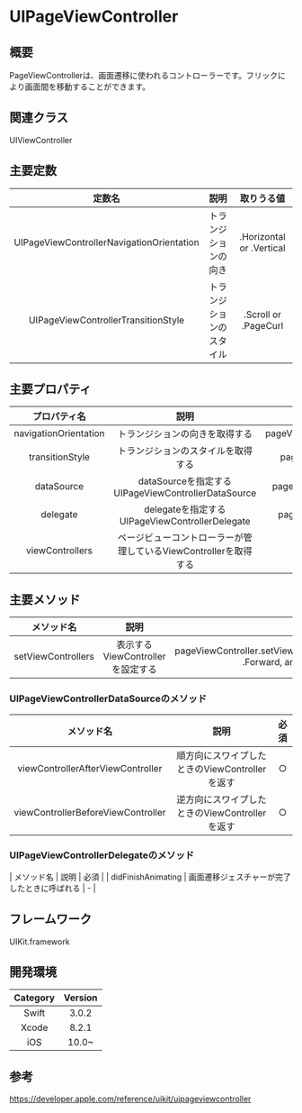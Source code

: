 # UIPageViewController

## 概要
PageViewControllerは、画面遷移に使われるコントローラーです。フリックにより画面間を移動することができます。

## 関連クラス
UIViewController

## 主要定数
| 定数名 | 説明 | 取りうる値 |
|:-----------:|:------------:|:------------:|
| UIPageViewControllerNavigationOrientation | トランジションの向き | .Horizontal or .Vertical | 
| UIPageViewControllerTransitionStyle | トランジションのスタイル | .Scroll or .PageCurl | 

## 主要プロパティ
| プロパティ名 | 説明 | サンプル |
|:-----------:|:------------:|:------------:|
| navigationOrientation | トランジションの向きを取得する | pageViewControler.navigationOrientation |
| transitionStyle | トランジションのスタイルを取得する | pageViewControler.transitionStyle |
| dataSource | dataSourceを指定する<br> UIPageViewControllerDataSource | pageViewController.dataSource = self |
| delegate | delegateを指定する <br>UIPageViewControllerDelegate | pageViewController.delegate = self |
| viewControllers | ページビューコントローラーが管理しているViewControllerを取得する | - |

## 主要メソッド
| メソッド名 | 説明 | サンプル |
|:-----------:|:------------:|:------------:|
| setViewControllers | 表示するViewControllerを設定する | pageViewController.setViewControllers([currentViewController],direction: .Forward, animated: false, completion: nil) |

### UIPageViewControllerDataSourceのメソッド
| メソッド名 | 説明 | 必須 |
|:-----------:|:------------:|:------------:|
| viewControllerAfterViewController | 順方向にスワイプしたときのViewControllerを返す | ○ |
| viewControllerBeforeViewController | 逆方向にスワイプしたときのViewControllerを返す | ○ |

### UIPageViewControllerDelegateのメソッド
| メソッド名 | 説明 | 必須 |
| didFinishAnimating  | 画面遷移ジェスチャーが完了したときに呼ばれる | - |

## フレームワーク
UIKit.framework

## 開発環境
| Category | Version |
|:-----------:|:------------:|
| Swift | 3.0.2 |
| Xcode | 8.2.1 |
| iOS | 10.0~ |

## 参考
https://developer.apple.com/reference/uikit/uipageviewcontroller

